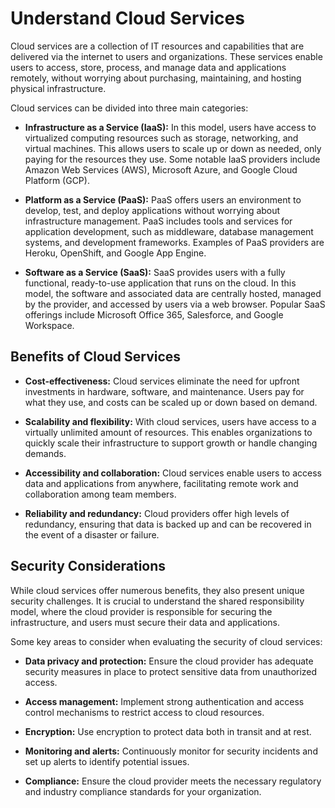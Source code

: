 # Understand Cloud Services

Cloud services are a collection of IT resources and capabilities that are delivered via the internet to users and organizations. These services enable users to access, store, process, and manage data and applications remotely, without worrying about purchasing, maintaining, and hosting physical infrastructure.

Cloud services can be divided into three main categories:

- **Infrastructure as a Service (IaaS):** In this model, users have access to virtualized computing resources such as storage, networking, and virtual machines. This allows users to scale up or down as needed, only paying for the resources they use. Some notable IaaS providers include Amazon Web Services (AWS), Microsoft Azure, and Google Cloud Platform (GCP).

- **Platform as a Service (PaaS):** PaaS offers users an environment to develop, test, and deploy applications without worrying about infrastructure management. PaaS includes tools and services for application development, such as middleware, database management systems, and development frameworks. Examples of PaaS providers are Heroku, OpenShift, and Google App Engine.

- **Software as a Service (SaaS):** SaaS provides users with a fully functional, ready-to-use application that runs on the cloud. In this model, the software and associated data are centrally hosted, managed by the provider, and accessed by users via a web browser. Popular SaaS offerings include Microsoft Office 365, Salesforce, and Google Workspace.

## Benefits of Cloud Services

- **Cost-effectiveness:** Cloud services eliminate the need for upfront investments in hardware, software, and maintenance. Users pay for what they use, and costs can be scaled up or down based on demand.

- **Scalability and flexibility:** With cloud services, users have access to a virtually unlimited amount of resources. This enables organizations to quickly scale their infrastructure to support growth or handle changing demands.

- **Accessibility and collaboration:** Cloud services enable users to access data and applications from anywhere, facilitating remote work and collaboration among team members.

- **Reliability and redundancy:** Cloud providers offer high levels of redundancy, ensuring that data is backed up and can be recovered in the event of a disaster or failure.

## Security Considerations

While cloud services offer numerous benefits, they also present unique security challenges. It is crucial to understand the shared responsibility model, where the cloud provider is responsible for securing the infrastructure, and users must secure their data and applications.

Some key areas to consider when evaluating the security of cloud services:

- **Data privacy and protection:** Ensure the cloud provider has adequate security measures in place to protect sensitive data from unauthorized access.

- **Access management:** Implement strong authentication and access control mechanisms to restrict access to cloud resources.

- **Encryption:** Use encryption to protect data both in transit and at rest.

- **Monitoring and alerts:** Continuously monitor for security incidents and set up alerts to identify potential issues.

- **Compliance:** Ensure the cloud provider meets the necessary regulatory and industry compliance standards for your organization.